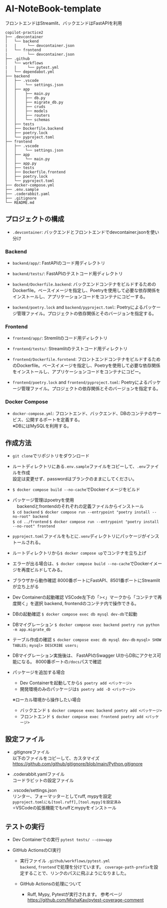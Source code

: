 # AI-NoteBook-template
フロントエンドはStreamlit、バックエンドはFastAPIを利用
```
copilot-practice2
├── .devcontainer
│   └── backend
|   |     └── devcontainer.json
|   └── frontend
|         └── devcontainer.json
├── .github
│   └── workflows
|   |     └── pytest.yml
|   └── dependabot.yml
├── backend
│   ├── .vscode
│   │    └── settings.json
│   ├── app
│   │    ├── main.py
│   │    ├── db.py
│   │    ├── migrate_db.py
│   │    ├── cruds
│   │    ├── models
│   │    ├── routers
│   │    └── schemas
│   ├── tests
│   ├── Dockerfile.backend
│   ├── poetry.lock
│   └── pyproject.toml
├── frontend
│   ├── .vscode
│   │    └── settings.json
│   ├── app
│   │    └── main.py
│   ├── app.py
│   ├── tests
│   ├── Dockerfile.frontend
│   ├── poetry.lock
│   └── pyproject.toml
├── docker-compose.yml
├── .env.sample
├── .coderabbit.yaml
├── .gitignore
└── README.md
```

## プロジェクトの構成

- `.devcontainer`: バックエンドとフロントエンドでdevcontainer.jsonを使い分け

### Backend

- `backend/app/`: FastAPIのコード用ディレクトリ

- `backend/tests/`: FastAPIのテストコード用ディレクトリ

- `backend/Dockerfile.backend`: バックエンドコンテナをビルドするためのDockerfile。ベースイメージを指定し、Poetryを使用して必要な依存関係をインストールし、アプリケーションコードをコンテナにコピーする。

- `backend/poetry.lock` and `backend/pyproject.toml`: Poetryによるパッケージ管理ファイル。プロジェクトの依存関係とそのバージョンを指定する。

### Frontend

- `frontend/app/`: Stremlitのコード用ディレクトリ

- `frontend/tests/`: Streamlitのテストコード用ディレクトリ

- `frontend/Dockerfile.forntend`: フロントエンドコンテナをビルドするためのDockerfile。ベースイメージを指定し、Poetryを使用して必要な依存関係をインストールし、アプリケーションコードをコンテナにコピー。

- `frontend/poetry.lock` and `frontend/pyproject.toml`: Poetryによるパッケージ管理ファイル。プロジェクトの依存関係とそのバージョンを指定する。

### Docker Compose

- `docker-compose.yml`: フロントエンド、バックエンド、DBのコンテナのサービス、公開するポートを定義する。<br>
※DBにはMySQLを利用する。

## 作成方法
- `git clone`でリポジトリをダウンロード
- ルートディレクトリにある`.env.sample`ファイルをコピーして、`.env`ファイルを作成<br>
   設定は変更せず、passwordはブランクのままにしてください。
- `$ docker compose build --no-cache`でDockerイメージをビルド
- パッケージ管理はpoetryを使用<br>
　backendとfrontendのそれぞれの定義ファイルからインストール<br>
   `$ cd backend`
   `$ docker compose run --entrypoint "poetry install --no-root" backend`<br>
   `$ cd ../frontend`
   `$ docker compose run --entrypoint "poetry install --no-root" frontend`<br>
- `pyproject.toml`ファイルをもとに`.venv`ディレクトリにパッケージがインストールされる。

- ルートディレクトリから`$ docker compose up`でコンテナを立ち上げ
- エラーが出る場合は、`$ docker compose build --no-cache`でDockerイメージを再度ビルドしてみる。

- ブラウザから動作確認 8000番ポートにFastAPI、8501番ポートにStreamlitが立ち上がる

- Dev Containerの起動確認 VSCode左下の「><」マークから「コンテナで再度開く」を選択
   backend, frontendのコンテナ内で操作できる。

- DBの起動確認
   `$ docker compose exec db mysql dev-db`で起動
- DBマイグレーション
   `$ docker compose exec backend poetry run python -m app.migrate_db`
- テーブル作成の確認
   `$ docker compose exec db mysql dev-db`
   `mysql> SHOW TABLES;`
   `mysql> DESCRIBE users;`
- DBマイグレーション実施後は、
   FastAPIのSwagger UIからDBにアクセス可能になる。
   8000番ポートの`/docs`パスで確認

- パッケージを追加する場合
   - Dev Containerを起動してから`$ poetry add <パッケージ>`
   - 開発環境のみのパッケージは`$ poetry add -D <パッケージ>`
   
   ※ローカル環境から操作したい場合
   - バックエンド `$ docker compose exec backend poetry add <パッケージ>`
   - フロントエンド `$ docker compose exec frontend poetry add <パッケージ>`

## 設定ファイル
- .gitignoreファイル<br>
以下のファイルをコピーして、カスタマイズ<br>
https://github.com/github/gitignore/blob/main/Python.gitignore

- .coderabbit.yamlファイル<br>
コードラビットの設定ファイル

- .vscode/settings.json<br>
リンター、フォーマッターとしてruff, mypyを設定<br>
`pyproject.tomlにも[tool.ruff],[tool.mypy]を設定済み`<br>
⭐️VSCodeの拡張機能でもruffとmypyをインストール

## テストの実行
- Dev Containerでの実行
   `pytest tests/ --cov=app`

- GitHub ActionsのCI実行
   - 実行ファイル
      `.github/workflows/pytest.yml`<br>
      `backend`, `frontend`で処理を分けています。
      `coverage-path-prefix`を設定することで、リンクのパスに飛ぶようになりました。

   - GitHub Actionsの処理について
      - Ruff, Mypy, Pytestが実行されます。
      参考ページ
      https://github.com/MishaKav/pytest-coverage-comment
